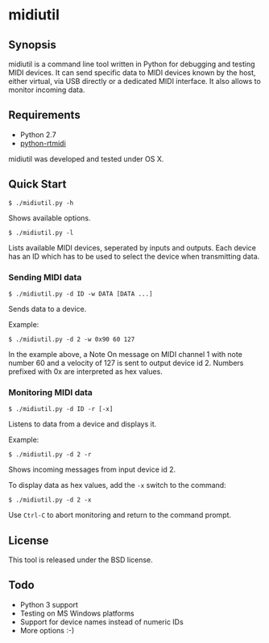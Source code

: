# midiutil

## Synopsis

midiutil is a command line tool written in Python for debugging and testing MIDI devices.
It can send specific data to MIDI devices known by the host, either virtual, via USB directly or a dedicated MIDI interface. It also allows
to monitor incoming data.

## Requirements

- Python 2.7
- [python-rtmidi](http://pypi.python.org/pypi/python-rtmidi/)

midiutil was developed and tested under OS X.

## Quick Start

	$ ./midiutil.py -h

Shows available options.

	$ ./midiutil.py -l

Lists available MIDI devices, seperated by inputs and outputs.
Each device has an ID which has to be used to select the device
when transmitting data.

### Sending MIDI data

	$ ./midiutil.py -d ID -w DATA [DATA ...]

Sends data to a device.

Example:

	$ ./midiutil.py -d 2 -w 0x90 60 127

In the example above, a Note On message on MIDI channel 1 with note number 60 and a velocity of 127 is sent to output device id 2.
Numbers prefixed with 0x are interpreted as hex values.

### Monitoring MIDI data

	$ ./midiutil.py -d ID -r [-x]

Listens to data from a device and displays it.

Example:

	$ ./midiutil.py -d 2 -r

Shows incoming messages from input device id 2.

To display data as hex values, add the `-x` switch to the command:

	$ ./midiutil.py -d 2 -x

Use `Ctrl-C` to abort monitoring and return to the command prompt.

## License

This tool is released under the BSD license.

## Todo

- Python 3 support
- Testing on MS Windows platforms
- Support for device names instead of numeric IDs
- More options :-)
